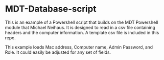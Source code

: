 MDT-Database-script
===================
This is an example of a Powershell script that builds on the MDT Powershell module that Michael Neihaus.  It is designed to read in a csv file containing headers and the computer information.  A template csv file is included in this repo.   

This example loads Mac address, Computer name, Admin Password, and Role. It could easily be adjusted for any set of fields.
